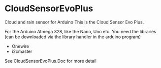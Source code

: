 # CloudSensorEvoPlus
Cloud and rain sensor for Arduino
This is the Cloud Sensor Evo Plus.

For the Arduino Atmega 328, like the Nano, Uno etc.
You need the libraries (can be downloaded via the library handler in the arduino program)
- Onewire
- i2cmaster

See CloudSensorEvoPlus.Doc for more detail
